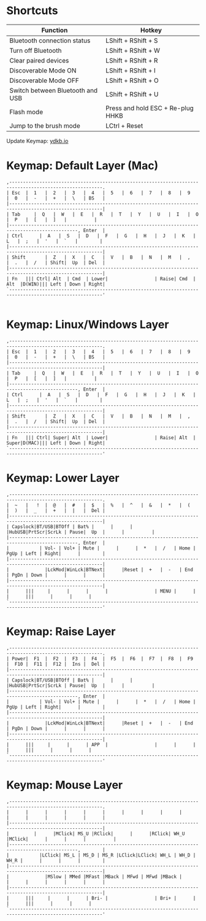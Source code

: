 Shortcuts
=========

| Function                         | Hotkey                            |
| -------------------------------- | --------------------------------- |
| Bluetooth connection status      | LShift + RShift + S               |
| Turn off Bluetooth               | LShift + RShift + W               |
| Clear paired devices             | LShift + RShift + R               |
| Discoverable Mode ON             | LShift + RShift + I               |
| Discoverable Mode OFF            | LShift + RShift + O               |
| Switch between Bluetooth and USB | LShift + RShift + U               |
| Flash mode                       | Press and hold ESC + Re-plug HHKB |
| Jump to the brush mode           | LCtrl + Reset                     |

Update Keymap: [ydkb.io](http://ydkb.io)

Keymap: Default Layer (Mac)
===========================

```
,--------------------------------------------------------------------------------------------------------.
| Esc  |  1   |  2   |  3   |  4   |  5   |  6   |  7   |  8   |  9   |  0   |  -   |  +   |  \   | BS   |
|--------------------------------------------------------------------------------------------------------|
| Tab     |  Q   |  W   |  E   |  R   |  T   |  Y   |  U   |  I   |  O   |  P   |  [   |  ]   |          |
|-----------------------------------------------------------------------------------------------, Enter  |
| Ctrl      |  A   |  S   |  D   |  F   |  G   |  H   |  J   |  K   |  L   |  ;   |  '   |  `   |        |
|--------------------------------------------------------------------------------------------------------|
| Shift       |  Z   |  X   |  C   |  V   |  B   |  N   |  M   |  ,   |  .   |  /   | Shift|  Up  | Del  |
|--------------------------------------------------------------------------------------------------------|
| Fn   ||| Ctrl| Alt  | Cmd  | Lower|                 | Raise| Cmd  | Alt  |D(WIN)||| Left | Down | Right|
`--------------------------------------------------------------------------------------------------------'


```


Keymap: Linux/Windows Layer
===========================

```
,--------------------------------------------------------------------------------------------------------.
| Esc  |  1   |  2   |  3   |  4   |  5   |  6   |  7   |  8   |  9   |  0   |  -   |  +   |  \   | BS   |
|--------------------------------------------------------------------------------------------------------|
| Tab     |  Q   |  W   |  E   |  R   |  T   |  Y   |  U   |  I   |  O   |  P   |  [   |  ]   |          |
|-----------------------------------------------------------------------------------------------, Enter  |
| Ctrl      |  A   |  S   |  D   |  F   |  G   |  H   |  J   |  K   |  L   |  ;   |  '   |  `   |        |
|--------------------------------------------------------------------------------------------------------|
| Shift       |  Z   |  X   |  C   |  V   |  B   |  N   |  M   |  ,   |  .   |  /   | Shift|  Up  | Del  |
|--------------------------------------------------------------------------------------------------------|
| Fn   ||| Ctrl| Super| Alt  | Lower|                 | Raise| Alt  | Super|D(MAC)||| Left | Down | Right|
`--------------------------------------------------------------------------------------------------------'
```


Keymap: Lower Layer
===================

```
,--------------------------------------------------------------------------------------------------------.
|  ~   |   !  |  @   |  #   |  $   |  %   |  ^   |  &   |  *   |  (   |  )   |  _   |  +   |  |   |  Del |
|--------------------------------------------------------------------------------------------------------|
| Capslock|BT/USB|BTOff | Bat% |      |      |      |HubUSB|PrtScr|ScrLk | Pause|  Up  |      |          |
|-----------------------------------------------------------------------------------------------, Enter  |
|           | Vol- | Vol+ | Mute |      |      |  *   |  /   | Home | PgUp | Left | Right|      |        |
|--------------------------------------------------------------------------------------------------------|
|             |LckMod|WinLck|BTNext|      |Reset |  +   |  -   | End  | PgDn | Down |      |      |      |
|--------------------------------------------------------------------------------------------------------|
|      |||     |      |      |      |                 | MENU |      |      |      |||      |      |      |
`--------------------------------------------------------------------------------------------------------'
```


Keymap: Raise Layer
===================

```
,--------------------------------------------------------------------------------------------------------.
| Power|  F1  |  F2  |  F3  |  F4  |  F5  |  F6  |  F7  |  F8  |  F9  |  F10 |  F11 |  F12 |  Ins |  Del |
|--------------------------------------------------------------------------------------------------------|
| Capslock|BT/USB|BTOff | Bat% |      |      |      |HubUSB|PrtScr|ScrLk | Pause|  Up  |      |          |
|-----------------------------------------------------------------------------------------------, Enter  |
|           | Vol- | Vol+ | Mute |      |      |  *   |  /   | Home | PgUp | Left | Right|      |        |
|--------------------------------------------------------------------------------------------------------|
|             |LckMod|WinLck|BTNext|      |Reset |  +   |  -   | End  | PgDn | Down |      |      |      |
|--------------------------------------------------------------------------------------------------------|
|      |||     |      |      | APP  |                 |      |      |      |      |||      |      |      |
`--------------------------------------------------------------------------------------------------------'
```


Keymap: Mouse Layer
===================

```
,--------------------------------------------------------------------------------------------------------.
|      |      |      |      |      |      |      |      |      |      |      |      |      |      |      |
|--------------------------------------------------------------------------------------------------------|
|         |      |MClick| MS_U |RClick|      |      |RClick| WH_U |MClick|      |      |      |          |
|-----------------------------------------------------------------------------------------------,        |
|           |LClick| MS_L | MS_D | MS_R |LClick|LClick| WH_L | WH_D | WH_R |      |      |      |        |
|--------------------------------------------------------------------------------------------------------|
|             |MSlow | MMed |MFast |MBack | MFwd | MFwd |MBack |      |      |      |      |      |      |
|--------------------------------------------------------------------------------------------------------|
|      |||     |      |      | Bri- |                 | Bri+ |      |      |      |||      |      |      |
`--------------------------------------------------------------------------------------------------------'
```
